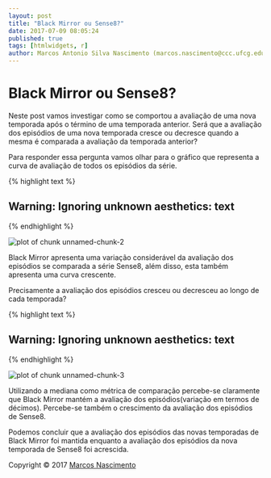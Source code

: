 ```yaml
---
layout: post
title: "Black Mirror ou Sense8?"
date: 2017-07-09 08:05:24
published: true
tags: [htmlwidgets, r]
author: Marcos Antonio Silva Nascimento (marcos.nascimento@ccc.ufcg.edu.br)
---
```




# Black Mirror ou Sense8?

Neste post vamos investigar como se comportou a avaliação de uma nova temporada após o término de uma temporada anterior. Será que a avaliação dos episódios de uma nova temporada cresce ou decresce quando a mesma é comparada a avaliação da temporada anterior?

Para responder essa pergunta vamos olhar para o gráfico que representa a curva de avaliação de todos os episódios da série.

{% highlight text %}
## Warning: Ignoring unknown aesthetics: text
{% endhighlight %}

![plot of chunk unnamed-chunk-2](/knitr-jekyll-ad1figure/source/2017-07-07-postagem-prob2/unnamed-chunk-2-1.png)

Black Mirror apresenta uma variação considerável da avaliação dos episódios se comparada a série Sense8, além disso, esta também apresenta uma curva crescente.

Precisamente a avaliação dos episódios cresceu ou decresceu ao longo de cada temporada? 

{% highlight text %}
## Warning: Ignoring unknown aesthetics: text
{% endhighlight %}

![plot of chunk unnamed-chunk-3](/knitr-jekyll-ad1figure/source/2017-07-07-postagem-prob2/unnamed-chunk-3-1.png)


Utilizando a mediana como métrica de comparação percebe-se claramente que Black Mirror mantém a avaliação dos episódios(variação em termos de décimos). Percebe-se também o crescimento da avaliação dos episódios de Sense8.

Podemos concluir que a avaliação dos episódios das novas temporadas de Black Mirror foi mantida enquanto a avaliação dos episódios da nova temporada de Sense8 foi acrescida.

Copyright © 2017 [Marcos Nascimento](https://github.com/marcosasn/AD1/blob/master/problema2/R/prob2_cpoint1.Rmd)
